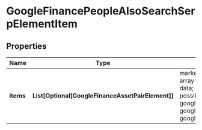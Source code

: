 # GoogleFinancePeopleAlsoSearchSerpElementItem


## Properties

| Name | Type | Description | Notes |
|------------ | ------------- | ------------- | -------------|
**items** | **List[Optional[GoogleFinanceAssetPairElement]]** | market indexes data<br>array of items containing market indexes data;<br>possible type of items: google_finance_asset_pair_element, google_finance_market_instrument_element, google_finance_market_index_element |[optional]|